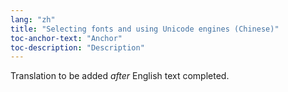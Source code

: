 ```yaml
---
lang: "zh"
title: "Selecting fonts and using Unicode engines (Chinese)"
toc-anchor-text: "Anchor"
toc-description: "Description"
---
```

Translation to be added _after_ English text completed.
